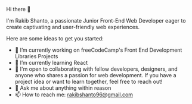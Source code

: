 Hi there 👋

I'm Rakib Shanto, a passionate Junior Front-End Web Developer eager to create captivating and user-friendly web experiences.

Here are some ideas to get you started:

- 🔭 I’m currently working on freeCodeCamp's Front End Development Libraries Projects
- 🌱 I’m currently learning React
- 👯 I'm open to collaborating with fellow developers, designers, and anyone who shares a passion for web development. If you have a project idea or want to learn together, feel free to reach out!
- 💬 Ask me about anything within reason
- 📫 How to reach me: rakibshanto96@gmail.com
